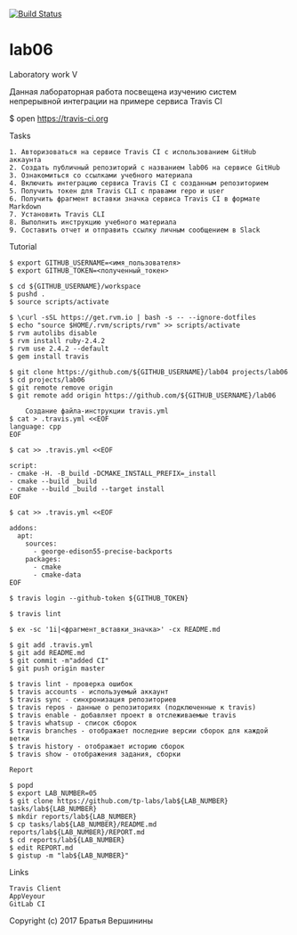 [![Build Status](https://travis-ci.org/SashaPozhuev1/lab06.svg?branch=master)](https://travis-ci.org/SashaPozhuev1/lab06)
# lab06
Laboratory work V

Данная лабораторная работа посвещена изучению систем непрерывной интеграции на примере сервиса Travis CI

$ open https://travis-ci.org

Tasks

    1. Авторизоваться на сервисе Travis CI с использованием GitHub аккаунта
    2. Создать публичный репозиторий с названием lab06 на сервисе GitHub
    3. Ознакомиться со ссылками учебного материала
    4. Включить интеграцию сервиса Travis CI с созданным репозиторием
    5. Получить токен для Travis CLI с правами repo и user
    6. Получить фрагмент вставки значка сервиса Travis CI в формате Markdown
    7. Установить Travis CLI
    8. Выполнить инструкцию учебного материала
    9. Составить отчет и отправить ссылку личным сообщением в Slack

Tutorial

```ShellSession
$ export GITHUB_USERNAME=<имя_пользователя>
$ export GITHUB_TOKEN=<полученный_токен>
```
```ShellSession
$ cd ${GITHUB_USERNAME}/workspace
$ pushd .
$ source scripts/activate
```
```ShellSession
$ \curl -sSL https://get.rvm.io | bash -s -- --ignore-dotfiles
$ echo "source $HOME/.rvm/scripts/rvm" >> scripts/activate
$ rvm autolibs disable
$ rvm install ruby-2.4.2
$ rvm use 2.4.2 --default
$ gem install travis
```
```ShellSession
$ git clone https://github.com/${GITHUB_USERNAME}/lab04 projects/lab06
$ cd projects/lab06
$ git remote remove origin
$ git remote add origin https://github.com/${GITHUB_USERNAME}/lab06
```
```ShellSession
	Создание файла-инструкции travis.yml
$ cat > .travis.yml <<EOF
language: cpp
EOF

$ cat >> .travis.yml <<EOF

script:
- cmake -H. -B_build -DCMAKE_INSTALL_PREFIX=_install
- cmake --build _build
- cmake --build _build --target install
EOF

$ cat >> .travis.yml <<EOF

addons:
  apt:
    sources:
      - george-edison55-precise-backports
    packages:
      - cmake
      - cmake-data
EOF

$ travis login --github-token ${GITHUB_TOKEN}

$ travis lint

$ ex -sc '1i|<фрагмент_вставки_значка>' -cx README.md
```
```ShellSession
$ git add .travis.yml
$ git add README.md
$ git commit -m"added CI"
$ git push origin master

$ travis lint - проверка ошибок
$ travis accounts - используемый аккаунт
$ travis sync - синхронизация репозиториев
$ travis repos - данные о репозиториях (подключенные к travis)
$ travis enable - добавляет проект в отслеживаемые travis
$ travis whatsup - список сборок
$ travis branches - отображает последние версии сборок для каждой ветки
$ travis history - отображает историю сборок
$ travis show - отображения задания, сборки
```
```ShellSession
Report

$ popd
$ export LAB_NUMBER=05
$ git clone https://github.com/tp-labs/lab${LAB_NUMBER} tasks/lab${LAB_NUMBER}
$ mkdir reports/lab${LAB_NUMBER}
$ cp tasks/lab${LAB_NUMBER}/README.md reports/lab${LAB_NUMBER}/REPORT.md
$ cd reports/lab${LAB_NUMBER}
$ edit REPORT.md
$ gistup -m "lab${LAB_NUMBER}"
```
Links

    Travis Client
    AppVeyour
    GitLab CI

Copyright (c) 2017 Братья Вершинины
